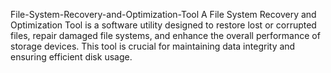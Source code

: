File-System-Recovery-and-Optimization-Tool
A File System Recovery and Optimization Tool is a software utility designed to restore lost or corrupted files, repair damaged file systems, and enhance the overall performance of storage devices. This tool is crucial for maintaining data integrity and ensuring efficient disk usage.
